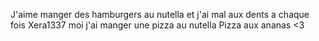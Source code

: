 J'aime manger des hamburgers au nutella et 
j'ai mal aux dents a chaque fois
Xera1337
moi j'ai manger une pizza au nutella
Pizza aux ananas <3
